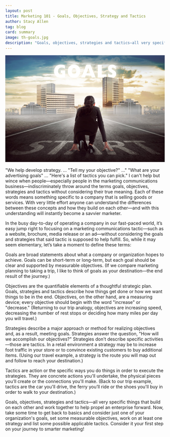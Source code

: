 ```yaml
---
layout: post
title: Marketing 101 - Goals, Objectives, Strategy and Tactics
author: Stacy Allen
tag: blog
card: summary
image: th-goals.jpg
description: "Goals, objectives, strategies and tactics—all very specific things that build on each other and work together to help propel an enterprise forward."
---
```

![Marketing 101: Goals, Objectives, Strategy and Tactics](/img/th-goals.jpg)

"We help develop strategy. ... "Tell my your objective?" ..." "What are your advertising goals" ... "Here's a list of tactics you can pick." I can't help but wince when people—especially people in the marketing communications business—indiscriminately throw around the terms goals, objectives, strategies and tactics without considering their true meaning. Each of these words means something specific to a company that is selling goods or services. With very little effort anyone can understand the differences between these concepts and how they build on each other—and with this understanding will instantly become a savvier marketer.

In the busy day-to-day of operating a company in our fast-paced world, it’s easy jump right to focusing on a marketing communications tactic—such as a website, brochure, media release or an ad—without considering the goals and strategies that said tactic is supposed to help fulfill. So, while it may seem elementary, let’s take a moment to define these terms:

Goals are broad statements about what a company or organization hopes to achieve. Goals can be short-term or long-term, but each goal should be clear and supported by measurable objectives. (If we compare marketing planning to taking a trip, I like to think of goals as your destination—the end result of the journey.)

Objectives are the quantifiable elements of a thoughtful strategic plan. Goals, strategies and tactics describe how things get done or how we want things to be in the end. Objectives, on the other hand, are a measuring device; every objective should begin with the word "increase" or "decrease." (Returning to our trip analogy, objectives are increasing speed, decreasing the number of rest stops or deciding how many miles per day you will travel.)

Strategies describe a major approach or method for realizing objectives and, as a result, meeting goals. Strategies answer the question, "How will we accomplish our objectives?" Strategies don't describe specific activities—those are tactics. In a retail environment a strategy may be to increase foot traffic in your store or to convince existing customers to buy additional items. (Using our travel example, a strategy is the route you will map out and follow to reach your destination.)

Tactics are action or the specific ways you do things in order to execute the strategies. They are concrete actions you'll undertake, the physical pieces you’ll create or the connections you'll make. (Back to our trip example, tactics are the car you'll drive, the ferry you’ll ride or the shoes you'll buy in order to walk to your destination.)

Goals, objectives, strategies and tactics—all very specific things that build on each other and work together to help propel an enterprise forward. Now, take some time to get back to basics and consider just one of your organization's goals, set some measurable objectives, work on at least one strategy and list some possible applicable tactics. Consider it your first step on your journey to smarter marketing!
